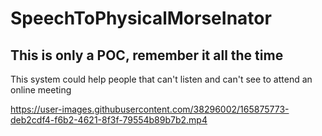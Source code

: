 # SpeechToPhysicalMorseInator
## This is only a POC, remember it all the time

This system could help people that can't listen and can't see to attend an online meeting



https://user-images.githubusercontent.com/38296002/165875773-deb2cdf4-f6b2-4621-8f3f-79554b89b7b2.mp4

